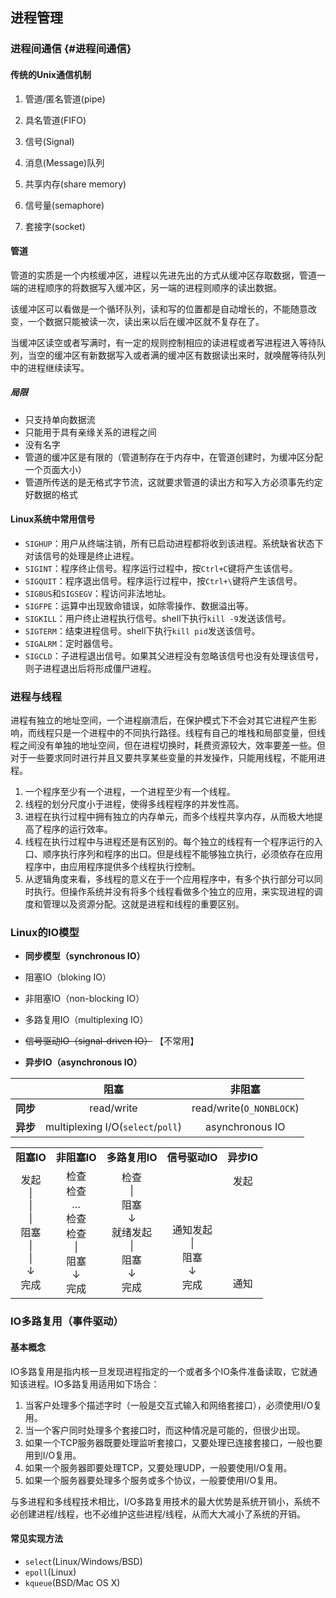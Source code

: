 ## 进程管理

### 进程间通信 {#进程间通信}

#### **传统的Unix通信机制**

1. 管道/匿名管道\(pipe\)

2. 具名管道\(FIFO\)

3. 信号\(Signal\)

4. 消息\(Message\)队列

5. 共享内存\(share memory\)

6. 信号量\(semaphore\)

7. 套接字\(socket\)

#### 管道

管道的实质是一个内核缓冲区，进程以先进先出的方式从缓冲区存取数据，管道一端的进程顺序的将数据写入缓冲区，另一端的进程则顺序的读出数据。

该缓冲区可以看做是一个循环队列，读和写的位置都是自动增长的，不能随意改变，一个数据只能被读一次，读出来以后在缓冲区就不复存在了。

当缓冲区读空或者写满时，有一定的规则控制相应的读进程或者写进程进入等待队列，当空的缓冲区有新数据写入或者满的缓冲区有数据读出来时，就唤醒等待队列中的进程继续读写。

##### **局限**

* 只支持单向数据流
* 只能用于具有亲缘关系的进程之间
* 没有名字
* 管道的缓冲区是有限的（管道制存在于内存中，在管道创建时，为缓冲区分配一个页面大小）
* 管道所传送的是无格式字节流，这就要求管道的读出方和写入方必须事先约定好数据的格式

#### **Linux系统中常用信号**

* `SIGHUP`：用户从终端注销，所有已启动进程都将收到该进程。系统缺省状态下对该信号的处理是终止进程。
* `SIGINT`：程序终止信号。程序运行过程中，按`Ctrl+C`键将产生该信号。
* `SIGQUIT`：程序退出信号。程序运行过程中，按`Ctrl+\`键将产生该信号。
* `SIGBUS`和`SIGSEGV`：程访问非法地址。
* `SIGFPE`：运算中出现致命错误，如除零操作、数据溢出等。
* `SIGKILL`：用户终止进程执行信号。shell下执行`kill -9`发送该信号。
* `SIGTERM`：结束进程信号。shell下执行`kill pid`发送该信号。
* `SIGALRM`：定时器信号。
* `SIGCLD`：子进程退出信号。如果其父进程没有忽略该信号也没有处理该信号，则子进程退出后将形成僵尸进程。

### 进程与线程

进程有独立的地址空间，一个进程崩溃后，在保护模式下不会对其它进程产生影响，而线程只是一个进程中的不同执行路径。线程有自己的堆栈和局部变量，但线程之间没有单独的地址空间，但在进程切换时，耗费资源较大，效率要差一些。但对于一些要求同时进行并且又要共享某些变量的并发操作，只能用线程，不能用进程。

1. 一个程序至少有一个进程，一个进程至少有一个线程。
2. 线程的划分尺度小于进程，使得多线程程序的并发性高。
3. 进程在执行过程中拥有独立的内存单元，而多个线程共享内存，从而极大地提高了程序的运行效率。
4. 线程在执行过程中与进程还是有区别的。每个独立的线程有一个程序运行的入口、顺序执行序列和程序的出口。但是线程不能够独立执行，必须依存在应用程序中，由应用程序提供多个线程执行控制。
5. 从逻辑角度来看，多线程的意义在于一个应用程序中，有多个执行部分可以同时执行。但操作系统并没有将多个线程看做多个独立的应用，来实现进程的调度和管理以及资源分配。这就是进程和线程的重要区别。

### Linux的IO模型

* **同步模型（synchronous IO）**

* 阻塞IO（bloking IO）

* 非阻塞IO（non-blocking IO）

* 多路复用IO（multiplexing IO）

* ~~信号驱动IO（signal-driven IO）~~ 【不常用】

* **异步IO（asynchronous IO）**

|          | **阻塞**                            | **非阻塞**                 |
| :------: | :---------------------------------: | :------------------------: |
| **同步** | read/write                          | read/write\(`O_NONBLOCK`\) |
| **异步** | multiplexing I/O\(`select`/`poll`\) | asynchronous IO            |

<table>
<tr>
  <td align="center"><b>阻塞IO</b></td>
  <td align="center"><b>非阻塞IO</b></td>
  <td align="center"><b>多路复用IO</b></td>
  <td align="center"><b>信号驱动IO</b></td>
  <td align="center"><b>异步IO</b></td>
</tr>
<tr>
  <td align="center">
    发起<br />
      | <br />
      | <br />
      | <br />
    阻塞<br />
      | <br />
      | <br />
      ↓ <br />
    完成<br />
  </td>
  <td align="center">
    检查<br />
    检查<br />
    …<br />
    检查<br />
    检查<br />
      | <br />
    阻塞<br />
      ↓ <br />
    完成<br />
  </td>
  <td align="center">
    检查<br />
      | <br />
    阻塞<br />
      ↓ <br />
  就绪发起<br />
      | <br />
    阻塞<br />
      ↓ <br />
    完成<br />
  </td>
  <td align="center">
    <br />
    <br />
    <br />
    <br />
    通知发起<br />
      | <br />
     阻塞<br />
      ↓ <br />
    完成<br />
  </td>
  <td align="center">
    发起<br />
    <br />
    <br />
    <br />
    <br />
    <br />
    <br />
    <br />
    通知<br />
  </td>
</tr>
</table>

### IO多路复用（事件驱动）

#### 基本概念

IO多路复用是指内核一旦发现进程指定的一个或者多个IO条件准备读取，它就通知该进程。IO多路复用适用如下场合：

1. 当客户处理多个描述字时（一般是交互式输入和网络套接口），必须使用I/O复用。
2. 当一个客户同时处理多个套接口时，而这种情况是可能的，但很少出现。
3. 如果一个TCP服务器既要处理监听套接口，又要处理已连接套接口，一般也要用到I/O复用。
4. 如果一个服务器即要处理TCP，又要处理UDP，一般要使用I/O复用。
5. 如果一个服务器要处理多个服务或多个协议，一般要使用I/O复用。

与多进程和多线程技术相比，I/O多路复用技术的最大优势是系统开销小，系统不必创建进程/线程，也不必维护这些进程/线程，从而大大减小了系统的开销。

#### 常见实现方法

* `select`\(Linux/Windows/BSD\)
* `epoll`\(Linux\)
* `kqueue`\(BSD/Mac OS X\)



